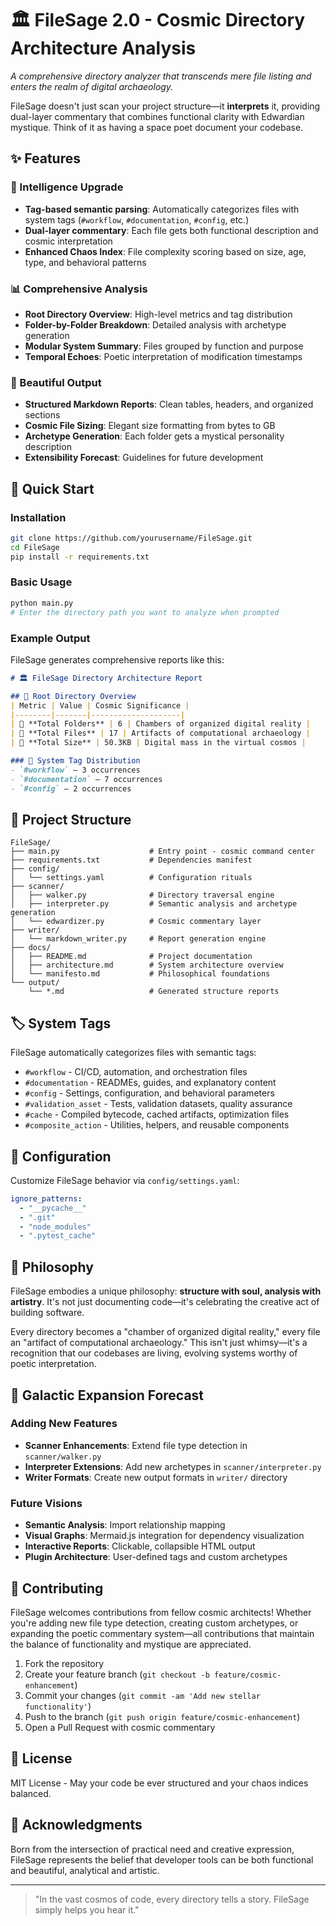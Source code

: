 # 🏛️ FileSage 2.0 - Cosmic Directory Architecture Analysis

*A comprehensive directory analyzer that transcends mere file listing and enters the realm of digital archaeology.*

FileSage doesn't just scan your project structure—it **interprets** it, providing dual-layer commentary that combines functional clarity with Edwardian mystique. Think of it as having a space poet document your codebase.

## ✨ Features

### 🧠 Intelligence Upgrade

- **Tag-based semantic parsing**: Automatically categorizes files with system tags (`#workflow`, `#documentation`, `#config`, etc.)
- **Dual-layer commentary**: Each file gets both functional description and cosmic interpretation
- **Enhanced Chaos Index**: File complexity scoring based on size, age, type, and behavioral patterns

### 📊 Comprehensive Analysis

- **Root Directory Overview**: High-level metrics and tag distribution
- **Folder-by-Folder Breakdown**: Detailed analysis with archetype generation
- **Modular System Summary**: Files grouped by function and purpose
- **Temporal Echoes**: Poetic interpretation of modification timestamps

### 🎨 Beautiful Output

- **Structured Markdown Reports**: Clean tables, headers, and organized sections
- **Cosmic File Sizing**: Elegant size formatting from bytes to GB
- **Archetype Generation**: Each folder gets a mystical personality description
- **Extensibility Forecast**: Guidelines for future development

## 🚀 Quick Start

### Installation

```bash
git clone https://github.com/yourusername/FileSage.git
cd FileSage
pip install -r requirements.txt
```

### Basic Usage

```bash
python main.py
# Enter the directory path you want to analyze when prompted
```

### Example Output

FileSage generates comprehensive reports like this:

```markdown
# 🏛️ FileSage Directory Architecture Report

## 🌟 Root Directory Overview
| Metric | Value | Cosmic Significance |
|--------|-------|--------------------|
| 📁 **Total Folders** | 6 | Chambers of organized digital reality |
| 📄 **Total Files** | 17 | Artifacts of computational archaeology |
| 💾 **Total Size** | 50.3KB | Digital mass in the virtual cosmos |

### 🔖 System Tag Distribution
- `#workflow` — 3 occurrences
- `#documentation` — 7 occurrences  
- `#config` — 2 occurrences
```

## 📁 Project Structure

```text
FileSage/
├── main.py                    # Entry point - cosmic command center
├── requirements.txt           # Dependencies manifest
├── config/
│   └── settings.yaml          # Configuration rituals
├── scanner/
│   ├── walker.py              # Directory traversal engine
│   ├── interpreter.py         # Semantic analysis and archetype generation
│   └── edwardizer.py          # Cosmic commentary layer
├── writer/
│   └── markdown_writer.py     # Report generation engine
├── docs/
│   ├── README.md              # Project documentation
│   ├── architecture.md        # System architecture overview
│   └── manifesto.md           # Philosophical foundations
└── output/
    └── *.md                   # Generated structure reports
```

## 🏷️ System Tags

FileSage automatically categorizes files with semantic tags:

- `#workflow` - CI/CD, automation, and orchestration files
- `#documentation` - READMEs, guides, and explanatory content  
- `#config` - Settings, configuration, and behavioral parameters
- `#validation_asset` - Tests, validation datasets, quality assurance
- `#cache` - Compiled bytecode, cached artifacts, optimization files
- `#composite_action` - Utilities, helpers, and reusable components

## 🎯 Configuration

Customize FileSage behavior via `config/settings.yaml`:

```yaml
ignore_patterns:
  - "__pycache__"
  - ".git"
  - "node_modules"
  - ".pytest_cache"
```

## 🌌 Philosophy

FileSage embodies a unique philosophy: **structure with soul, analysis with artistry**. It's not just documenting code—it's celebrating the creative act of building software.

Every directory becomes a "chamber of organized digital reality," every file an "artifact of computational archaeology." This isn't just whimsy—it's a recognition that our codebases are living, evolving systems worthy of poetic interpretation.

## 🚀 Galactic Expansion Forecast

### Adding New Features

- **Scanner Enhancements**: Extend file type detection in `scanner/walker.py`
- **Interpreter Extensions**: Add new archetypes in `scanner/interpreter.py`  
- **Writer Formats**: Create new output formats in `writer/` directory

### Future Visions

- **Semantic Analysis**: Import relationship mapping
- **Visual Graphs**: Mermaid.js integration for dependency visualization
- **Interactive Reports**: Clickable, collapsible HTML output
- **Plugin Architecture**: User-defined tags and custom archetypes

## 🤝 Contributing

FileSage welcomes contributions from fellow cosmic architects! Whether you're adding new file type detection, creating custom archetypes, or expanding the poetic commentary system—all contributions that maintain the balance of functionality and mystique are appreciated.

1. Fork the repository
2. Create your feature branch (`git checkout -b feature/cosmic-enhancement`)
3. Commit your changes (`git commit -am 'Add new stellar functionality'`)
4. Push to the branch (`git push origin feature/cosmic-enhancement`)
5. Open a Pull Request with cosmic commentary

## 📜 License

MIT License - May your code be ever structured and your chaos indices balanced.

## 🌟 Acknowledgments

Born from the intersection of practical need and creative expression, FileSage represents the belief that developer tools can be both functional and beautiful, analytical and artistic.

---

> "In the vast cosmos of code, every directory tells a story. FileSage simply helps you hear it."
